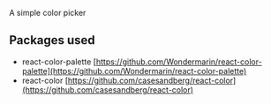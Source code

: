 A simple color picker

## Packages used

-   react-color-palette [https://github.com/Wondermarin/react-color-palette](https://github.com/Wondermarin/react-color-palette)
-   react-color [https://github.com/casesandberg/react-color](https://github.com/casesandberg/react-color)
